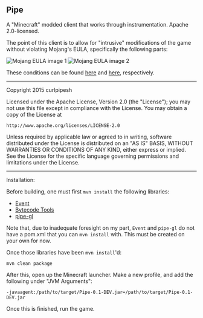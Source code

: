 Pipe
----
A "Minecraft" modded client that works through instrumentation. Apache 2.0-licensed.

The point of this client is to allow for "intrusive" modifications of the game without violating Mojang's EULA, specifically the following parts:

![Mojang EULA image 1](https://i.imgur.com/Q6pKGDA.png)
![Mojang EULA image 2](https://i.imgur.com/QKGkSGC.png)

These conditions can be found [here](https://account.mojang.com/documents/minecraft_eula) and [here](https://account.mojang.com/terms), respectively.

----------------

Copyright 2015 curlpipesh

Licensed under the Apache License, Version 2.0 (the "License");
you may not use this file except in compliance with the License.
You may obtain a copy of the License at

    http://www.apache.org/licenses/LICENSE-2.0

Unless required by applicable law or agreed to in writing, software
distributed under the License is distributed on an "AS IS" BASIS,
WITHOUT WARRANTIES OR CONDITIONS OF ANY KIND, either express or implied.
See the License for the specific language governing permissions and
limitations under the License.

----

Installation:

Before building, one must first `mvn install` the following libraries:
 - [Event](https://github.com/curlpipesh/event)
 - [Bytecode Tools](https://github.com/curlpipesh/BytecodeTools)
 - [pipe-gl](https://github.com/curlpipesh/pipe-gl)
 
Note that, due to inadequate foresight on my part, `Event` and `pipe-gl` do not have a pom.xml that you can `mvn install` with. This must be created on your own for now.

Once those libraries have been `mvn install`'d:

````
mvn clean package
````
After this, open up the Minecraft launcher. Make a new profile, and add the following under "JVM Arguments":
````
-javaagent:/path/to/target/Pipe-0.1-DEV.jar=/path/to/target/Pipe-0.1-DEV.jar
````
Once this is finished, run the game. 
